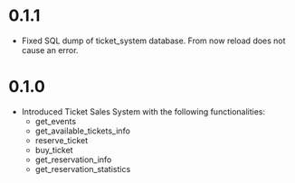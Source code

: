 0.1.1
===========
* Fixed SQL dump of ticket_system database. From now reload does not cause an error.

0.1.0
===========
* Introduced Ticket Sales System with the following functionalities:
  - get_events
  - get_available_tickets_info
  - reserve_ticket
  - buy_ticket
  - get_reservation_info
  - get_reservation_statistics

